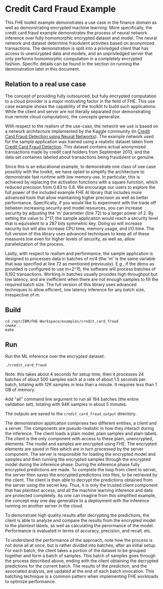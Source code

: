 # Credit Card Fraud Example

This FHE toolkit example demonstrates a use case in the finance domain as well as demonstrating encrypted machine learning. More specifically, the credit card fraud example demonstrates the process of neural network inference over fully homomorphic encrypted dataset and model. The neural network and dataset determine fraudulent activities based on anonymized transactions. The demonstration is split into a privledged client that has access to unencrypted data and models, and an unprivledged server that only performs homomorphic computation in a completely encrypted fashion. Specific details can be found in the section on  running the demonstration later in this document. 


## Relation to a real use case

The concept of providing fully outsourced, but fully encrypted computation to a cloud provider is a major motivating factor in the feild of FHE. This use case example shows the capability of the toolklit to build such applications. While the client and server are not literally separated (nor demonstrating true remote cloud computation), the concepts generalize.  

With respect to the realism of the use-case, the network we use is based on a network architecture implemented by the Kaggle community (in [Credit Card Fraud Detection using Neural Networks](https://www.kaggle.com/omkarsabnis/credit-card-fraud-detection-using-neural-networks)). The example network used for the sample application was trained using a realistic dataset taken from [Credit Card Fraud Detection](https://www.kaggle.com/mlg-ulb/creditcardfraud?select=creditcard.csv). This dataset contains actual anonymized transactions made by credit card holders from September 2013, and the data set containes labeled about transactions being fraudulent or genuine.

Since this is an educational example, to demonstrate one class of use case possibly with the toolkit, we have opted to  simplify the architecture to demonstrate fast runtime with low memory use. In particular, this is achieved by replacing the activation functions with a square function, which reduced precision from 0.83 to 0.8. We encourage our users to explore the full power of the included example FHE AI library that includes more advanced tools that allow maintaining higher precision as well as better performance. Specifically, if you would like to experiment with the trade off between increasing security and model resources, you can increase security by adjusting the 'm' parameter (line 72) to a larger power of 2. By setting the value to 2^17, the sample applicaiton would reach a security level that is equivalent to a 287 bits symmetric key. Doing so will increase security but will also increase CPU time, memory usage, and I/O time. The full version of this library uses advanced techniques to keep all of these measures low even for higher levels of security, as well as, allow parallelization of the process.

Lastly, with respect to realism and performance, the sample application is designed to processes data in batches of m/4 (the 'm' is the same variable that was specified at line 72 as mentioned previously). E.g., if the demo as provided is configured to use m=2^15, the software will process batches of 8,192 transactions. Working in batches usually provides high throughput but low latency, and are inefficient when there are not enough samples to fill the required batch size. The full version of this library uses advanced techniques to allow efficient, low latency inference for any batch size, irrespective of m.


## Build

    cd /opt/IBM/FHE-Workspace/examples/credit_card_fraud
    cmake .
    make

## Run

Run the ML inference over the encrypted dataset:

    ./credit_card_fraud

Note: this takes about 4 seconds for setup time, then it processes 24 batches of about 500 samples each at a rate of about 1.5 seconds per batch, totaling with 12K samples in less than a minute. It requires less than 1 GB of memory.

Add "all" command line argument to run all 184 batches (the entire validation set), totaling with 94K samples in about 5 minutes.

The outputs are saved to the `credit_card_fraud_output` directory.


The demonstration application comprises two different entities, a client and a server. The components are pseudo-realistic in how they interact during the inference. The client loads a plain model, plain samples and plain labels.
The client is the only component with access to these plain, unencrypted, elements. The model and samples are encrypted using FHE. The encrypted elements are saved in files which are in turn processed by the server component. The server is responsible for loading the encrypted model and samples and then running the encrypted samples through the encrypted model during the inference phase. During the inference phase fully encrypted predictions are made. To complete the loop from client to server, the server then saves the encrypted predictions into files, to be retrieved by the client. The client is then able to decrypt the predictions obtained from the server using the secret key. Thus, it is only the trusted client component that has plaintext access, and all the machine learning inference and data are protected completely. As one can imagine from this simplified example, the concept may one day generalize to a deployment with the inference running on another server in the cloud.  

To demonstrate high quality results after decrypting the predictions, the client is able to analyze and compare the results from the encrypted model to the plaintext labels, as well as calculating the perormance of the model. Performance is evaluated  in terms of accuracy, precision, and recall, etc.

To understand the performance of the approach, note how the process is not done all at once, but is rather divided into batches, after an initial setup. For each batch, the client takes a portion of the dataset to be grouped together and form a batch of samples. This batch of samples goes through the process described above, ending with the client obtaining the decrypted predictions for the current batch. The results of the prediction, and the associated analysis, are updated at the end of each batch invocation. This batching technique is a common pattern when implementing FHE workloads to optimize performance. 
